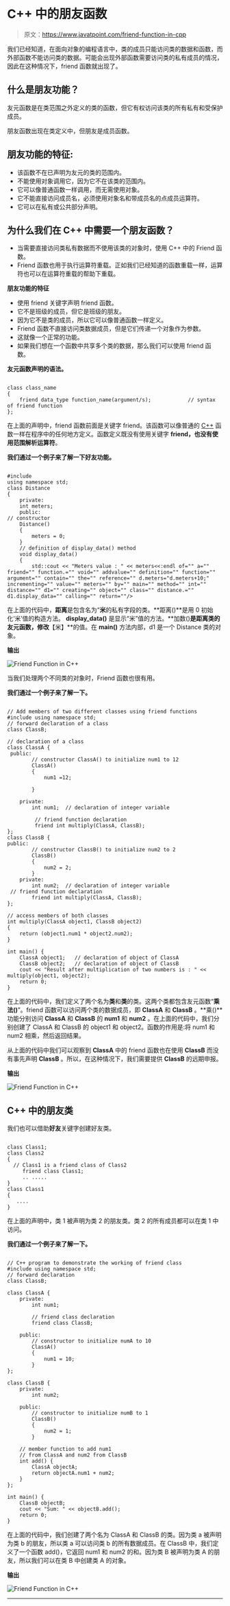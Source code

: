 # C++ 中的朋友函数

> 原文：<https://www.javatpoint.com/friend-function-in-cpp>

我们已经知道，在面向对象的编程语言中，类的成员只能访问类的数据和函数，而外部函数不能访问类的数据。可能会出现外部函数需要访问类的私有成员的情况，因此在这种情况下，friend 函数就出现了。

## 什么是朋友功能？

友元函数是在类范围之外定义的类的函数，但它有权访问该类的所有私有和受保护成员。

朋友函数出现在类定义中，但朋友是成员函数。

## 朋友功能的特征:

*   该函数不在已声明为友元的类的范围内。
*   不能使用对象调用它，因为它不在该类的范围内。
*   它可以像普通函数一样调用，而无需使用对象。
*   它不能直接访问成员名，必须使用对象名和带成员名的点成员运算符。
*   它可以在私有或公共部分声明。

## 为什么我们在 C++ 中需要一个朋友函数？

*   当需要直接访问类私有数据而不使用该类的对象时，使用 C++ 中的 Friend 函数。
*   Friend 函数也用于执行运算符重载。正如我们已经知道的函数重载一样，运算符也可以在运算符重载的帮助下重载。

**朋友功能的特征**

*   使用 friend 关键字声明 friend 函数。
*   它不是班级的成员，但它是班级的朋友。
*   因为它不是类的成员，所以它可以像普通函数一样定义。
*   Friend 函数不直接访问类数据成员，但是它们传递一个对象作为参数。
*   这就像一个正常的功能。
*   如果我们想在一个函数中共享多个类的数据，那么我们可以使用 friend 函数。

**友元函数声明的语法。**

```

class class_name    
{    
    friend data_type function_name(argument/s);            // syntax of friend function  
};    

```

在上面的声明中，friend 函数前面是关键字 friend。该函数可以像普通的 [C++](https://www.javatpoint.com/cpp-tutorial) 函数一样在程序中的任何地方定义。函数定义既没有使用关键字 **friend，也没有使用范围解析运算符**。

**我们通过一个例子来了解一下好友功能。**

```

#include 
using namespace std;
class Distance
{
    private:
    int meters;
    public:
// constructor
    Distance()
    {
        meters = 0;
    }
    // definition of display_data() method
    void display_data()
    {
        std::cout << "Meters value : " << meters<<:endl of="" a="" friend="" function.="" void="" addvalue="" definition="" function="" argument="" contain="" the="" reference="" d.meters="d.meters+10;" incrementing="" value="" meters="" by="" main="" method="" int="" distance="" d1="" creating="" object="" class="" distance.="" d1.display_data="" calling="" return=""/>
```

在上面的代码中，**距离**是包含名为“**米**的私有字段的类。**距离()**是用 0 初始化‘米’值的构造方法。 **display_data()** 是显示“米”值的方法。**加数()**是距离类的友元函数，修改**【米】**的值。在 **main()** 方法内部，d1 是一个 Distance 类的对象。

**输出**

![Friend Function in C++](img/0f1c5b0af9f88f0d0e269089ee82b5f1.png)

当我们处理两个不同类的对象时，Friend 函数也很有用。

**我们通过一个例子来了解一下。**

```

// Add members of two different classes using friend functions
#include using namespace std;
// forward declaration of a class
class ClassB;

// declaration of a class
class ClassA {
 public:
        // constructor ClassA() to initialize num1 to 12
        ClassA()
        {
            num1 =12;

        }

    private:
        int num1;  // declaration of integer variable

         // friend function declaration
         friend int multiply(ClassA, ClassB);
};
class ClassB {
public:
        // constructor ClassB() to initialize num2 to 2
        ClassB()  
        {
            num2 = 2;
        }
    private:
        int num2;  // declaration of integer variable
 // friend function declaration
        friend int multiply(ClassA, ClassB);
};

// access members of both classes
int multiply(ClassA object1, ClassB object2) 
{
    return (object1.num1 * object2.num2);
}

int main() {
    ClassA object1;   // declaration of object of ClassA
    ClassB object2;   // declaration of object of ClassB
    cout << "Result after multiplication of two numbers is : " << multiply(object1, object2);
    return 0;
} 
```

在上面的代码中，我们定义了两个名为**类**和**类**的类。这两个类都包含友元函数“**乘法()**”。friend 函数可以访问两个类的数据成员，即 **ClassA** 和 **ClassB** 。**乘()**功能分别访问 **ClassA** 和 **ClassB** 的 **num1** 和 **num2** 。在上面的代码中，我们分别创建了 ClassA 和 ClassB 的 object1 和 object2。函数的作用是:将 num1 和 num2 相乘，然后返回结果。

从上面的代码中我们可以观察到 **ClassA** 中的 friend 函数也在使用 **ClassB** 而没有事先声明 **ClassB** 。所以，在这种情况下，我们需要提供 **ClassB** 的远期申报。

**输出**

![Friend Function in C++](img/5ef279b48622316e0c64587e9d07b612.png)

## C++ 中的朋友类

我们也可以借助**好友**关键字创建好友类。

```

class Class1;
class Class2
{
  // Class1 is a friend class of Class2
     friend class Class1;
     .. .....
}
class Class1
{
   ....
}

```

在上面的声明中，类 1 被声明为类 2 的朋友类。类 2 的所有成员都可以在类 1 中访问。

**我们通过一个例子来了解一下。**

```

// C++ program to demonstrate the working of friend class
#include using namespace std;
// forward declaration
class ClassB;

class ClassA {
    private:
        int num1;

        // friend class declaration
        friend class ClassB;

    public:
        // constructor to initialize numA to 10
        ClassA()
        {
            num1 = 10; 
        }
};

class ClassB {
    private:
        int num2;

    public:
        // constructor to initialize numB to 1
        ClassB()
        {
            num2 = 1; 
        }

    // member function to add num1
    // from ClassA and num2 from ClassB
    int add() {
        ClassA objectA;
        return objectA.num1 + num2;
    }
};

int main() {
    ClassB objectB;
    cout << "Sum: " << objectB.add();
    return 0;
} 
```

在上面的代码中，我们创建了两个名为 ClassA 和 ClassB 的类。因为类 a 被声明为类 b 的朋友，所以类 a 可以访问类 b 的所有数据成员。在 ClassB 中，我们定义了一个函数 add()，它返回 num1 和 num2 的和。因为类 B 被声明为类 A 的朋友，所以我们可以在类 B 中创建类 A 的对象。

**输出**

![Friend Function in C++](img/341fd2e370e5a87e93168f0a23edcb32.png)

* * *
